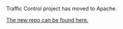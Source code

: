 
Traffic Control project has moved to Apache.

[The new repo can be found here.](https://github.com/apache/incubator-trafficcontrol)
